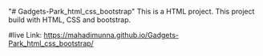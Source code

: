 "# Gadgets-Park_html_css_bootstrap" 
This is a HTML project. This project build with HTML, CSS and bootstrap.


#live Link: https://mahadimunna.github.io/Gadgets-Park_html_css_bootstrap/
